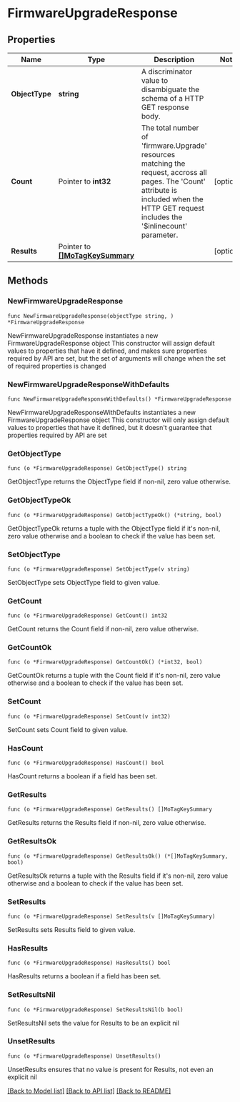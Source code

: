 # FirmwareUpgradeResponse

## Properties

Name | Type | Description | Notes
------------ | ------------- | ------------- | -------------
**ObjectType** | **string** | A discriminator value to disambiguate the schema of a HTTP GET response body. | 
**Count** | Pointer to **int32** | The total number of &#39;firmware.Upgrade&#39; resources matching the request, accross all pages. The &#39;Count&#39; attribute is included when the HTTP GET request includes the &#39;$inlinecount&#39; parameter. | [optional] 
**Results** | Pointer to [**[]MoTagKeySummary**](MoTagKeySummary.md) |  | [optional] 

## Methods

### NewFirmwareUpgradeResponse

`func NewFirmwareUpgradeResponse(objectType string, ) *FirmwareUpgradeResponse`

NewFirmwareUpgradeResponse instantiates a new FirmwareUpgradeResponse object
This constructor will assign default values to properties that have it defined,
and makes sure properties required by API are set, but the set of arguments
will change when the set of required properties is changed

### NewFirmwareUpgradeResponseWithDefaults

`func NewFirmwareUpgradeResponseWithDefaults() *FirmwareUpgradeResponse`

NewFirmwareUpgradeResponseWithDefaults instantiates a new FirmwareUpgradeResponse object
This constructor will only assign default values to properties that have it defined,
but it doesn't guarantee that properties required by API are set

### GetObjectType

`func (o *FirmwareUpgradeResponse) GetObjectType() string`

GetObjectType returns the ObjectType field if non-nil, zero value otherwise.

### GetObjectTypeOk

`func (o *FirmwareUpgradeResponse) GetObjectTypeOk() (*string, bool)`

GetObjectTypeOk returns a tuple with the ObjectType field if it's non-nil, zero value otherwise
and a boolean to check if the value has been set.

### SetObjectType

`func (o *FirmwareUpgradeResponse) SetObjectType(v string)`

SetObjectType sets ObjectType field to given value.


### GetCount

`func (o *FirmwareUpgradeResponse) GetCount() int32`

GetCount returns the Count field if non-nil, zero value otherwise.

### GetCountOk

`func (o *FirmwareUpgradeResponse) GetCountOk() (*int32, bool)`

GetCountOk returns a tuple with the Count field if it's non-nil, zero value otherwise
and a boolean to check if the value has been set.

### SetCount

`func (o *FirmwareUpgradeResponse) SetCount(v int32)`

SetCount sets Count field to given value.

### HasCount

`func (o *FirmwareUpgradeResponse) HasCount() bool`

HasCount returns a boolean if a field has been set.

### GetResults

`func (o *FirmwareUpgradeResponse) GetResults() []MoTagKeySummary`

GetResults returns the Results field if non-nil, zero value otherwise.

### GetResultsOk

`func (o *FirmwareUpgradeResponse) GetResultsOk() (*[]MoTagKeySummary, bool)`

GetResultsOk returns a tuple with the Results field if it's non-nil, zero value otherwise
and a boolean to check if the value has been set.

### SetResults

`func (o *FirmwareUpgradeResponse) SetResults(v []MoTagKeySummary)`

SetResults sets Results field to given value.

### HasResults

`func (o *FirmwareUpgradeResponse) HasResults() bool`

HasResults returns a boolean if a field has been set.

### SetResultsNil

`func (o *FirmwareUpgradeResponse) SetResultsNil(b bool)`

 SetResultsNil sets the value for Results to be an explicit nil

### UnsetResults
`func (o *FirmwareUpgradeResponse) UnsetResults()`

UnsetResults ensures that no value is present for Results, not even an explicit nil

[[Back to Model list]](../README.md#documentation-for-models) [[Back to API list]](../README.md#documentation-for-api-endpoints) [[Back to README]](../README.md)


